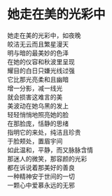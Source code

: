# 她走在美的光彩中
[//]: 拜伦
她走在美的光彩中，如夜晚<br/>
皎洁无云而且繁星漫天<br/>
明与暗的最美妙的色泽<br/>
在她的仪容和秋波里呈现<br/>
耀目的白日只嫌光线过强<br/>
它比那光亮柔和且幽暗<br/>
增一分影，减一线光<br/>
就会损害这难言的美<br/>
美波动在她乌黑的发上<br/>
轻轻悄悄地照亮她的脸<br/>
在那脸庞，恬静的思绪<br/>
指明它的来处，纯洁且珍贵<br/>
于脸颊处，置眉宇间<br/>
如此温和，平静，而又脉脉含情<br/>
那迷人的微笑，那容颜的光彩<br/>
都在诉说着那美好的善良<br/>
一种精神安于世间的一切<br/>
一颗心中爱慕永远的无邪<br/>

